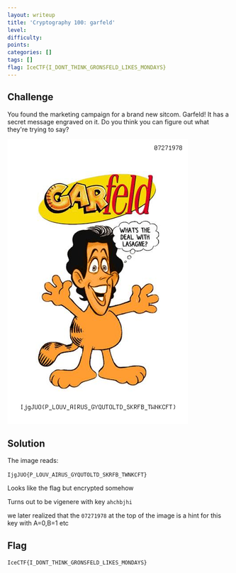 ```yaml
---
layout: writeup
title: 'Cryptography 100: garfeld'
level:
difficulty:
points:
categories: []
tags: []
flag: IceCTF{I_DONT_THINK_GRONSFELD_LIKES_MONDAYS}
---
```

## Challenge

You found the marketing campaign for a brand new sitcom. Garfeld! It has
a secret message engraved on it. Do you think you can figure out what
they're trying to say?

![](writeupfiles/garfeld.png)

## Solution

The image reads:

`IjgJUO{P_LOUV_AIRUS_GYQUTOLTD_SKRFB_TWNKCFT}`

Looks like the flag but encrypted somehow

Turns out to be vigenere with key `ahchbjhi`

we later realized that the `07271978` at the top of the image is a hint
for this key with A=0,B=1 etc

## Flag

    IceCTF{I_DONT_THINK_GRONSFELD_LIKES_MONDAYS}

